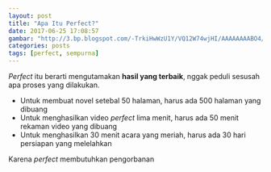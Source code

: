 ```yaml
---
layout: post
title: "Apa Itu Perfect?"
date: 2017-06-25 17:08:57
gambar: "http://3.bp.blogspot.com/-TrkiHwWzU1Y/VQ12W74wjHI/AAAAAAAABO4/5F2nmQsiJBg/s1600/Shigatsu%2Bwa%2BKimi%2Bno%2BUso.jpg"
categories: posts
tags: [perfect, sempurna]
---
```


_Perfect_ itu berarti mengutamakan __hasil yang terbaik__, nggak peduli sesusah apa proses yang dilakukan.

* Untuk membuat novel setebal 50 halaman, harus ada 500 halaman yang dibuang
* Untuk menghasilkan video _perfect_ lima menit, harus ada 50 menit rekaman video yang dibuang
* Untuk menghasilkan 30 menit acara yang meriah, harus ada 30 hari persiapan yang melelahkan

Karena _perfect_ membutuhkan pengorbanan
